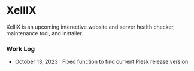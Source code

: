 # XellIX

XellIX is an upcoming interactive website and server health checker, maintenance tool, and installer.

### Work Log

- October 13, 2023 : Fixed function to find current Plesk release version
